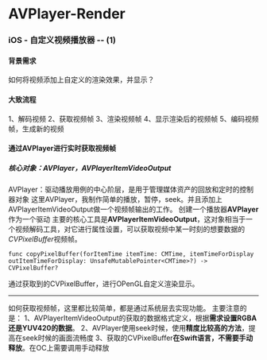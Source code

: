# AVPlayer-Render
### iOS - 自定义视频播放器 -- (1)
#### 背景需求
如何将视频添加上自定义的渲染效果，并显示？
#### 大致流程
1、解码视频
2、获取视频帧
3、渲染视频帧
4、显示渲染后的视频帧
5、编码视频帧，生成新的视频

#### 通过AVPlayer进行实时获取视频帧
##### 核心对象：AVPlayer，AVPlayerItemVideoOutput
AVPlayer：驱动播放用例的中心阶层，是用于管理媒体资产的回放和定时的控制器对象
这里AVPlayer，我制作简单的播放，暂停，seek。并且添加上AVPlayerItemVideoOutput做一个视频帧输出的工作。
创建一个播放器**AVPlayer**作为一个驱动
主要的核心工具是**AVPlayerItemVideoOutput**，这对象相当于一个视频解码工具，对它进行属性设置，可以获取视频中某一时刻的想要数据的*CVPixelBuffer*视频帧。
```
func copyPixelBuffer(forItemTime itemTime: CMTime, itemTimeForDisplay outItemTimeForDisplay: UnsafeMutablePointer<CMTime>?) -> CVPixelBuffer?
```
通过获取到的CVPixelBuffer，进行OPenGL自定义渲染显示。
***
如何获取视频帧，这里都比较简单，都是通过系统层去实现功能。
主要注意的是：
1、AVPlayerItemVideoOutput的获取的数据格式定义，根据**需求设置RGBA还是YUV420的数据**。
2、AVPlayer使用seek时候，使用**精度比较高的方法**，提高在seek时候的画面流畅度
3、获取的CVPixelBuffer**在Swift语言，不需要手动释放**。在OC上需要调用手动释放
